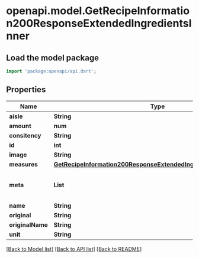 # openapi.model.GetRecipeInformation200ResponseExtendedIngredientsInner

## Load the model package
```dart
import 'package:openapi/api.dart';
```

## Properties
Name | Type | Description | Notes
------------ | ------------- | ------------- | -------------
**aisle** | **String** |  | 
**amount** | **num** |  | 
**consitency** | **String** |  | 
**id** | **int** |  | 
**image** | **String** |  | 
**measures** | [**GetRecipeInformation200ResponseExtendedIngredientsInnerMeasures**](GetRecipeInformation200ResponseExtendedIngredientsInnerMeasures.md) |  | [optional] 
**meta** | **List<String>** |  | [optional] [default to const []]
**name** | **String** |  | 
**original** | **String** |  | 
**originalName** | **String** |  | 
**unit** | **String** |  | 

[[Back to Model list]](../README.md#documentation-for-models) [[Back to API list]](../README.md#documentation-for-api-endpoints) [[Back to README]](../README.md)


